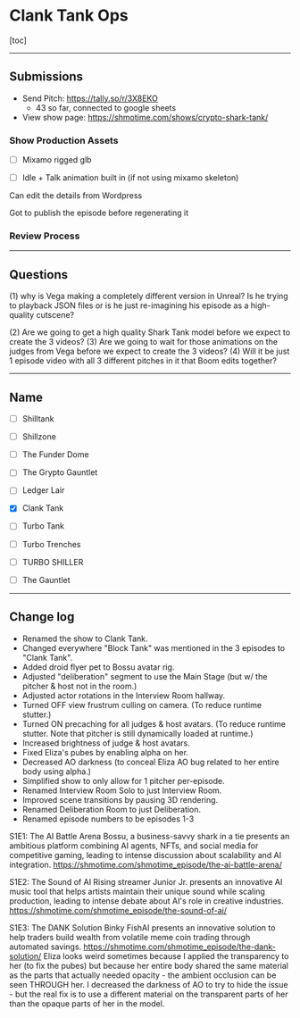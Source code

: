 # Clank Tank Ops

[toc]

---

## Submissions

- Send Pitch: https://tally.so/r/3X8EKO
  - 43 so far, connected to google sheets 
- View show page: https://shmotime.com/shows/crypto-shark-tank/

### Show Production Assets

- [ ] Mixamo rigged glb
- [ ] Idle + Talk animation built in (if not using mixamo skeleton)


Can edit the details from Wordpress

Got to publish the episode before regenerating it

### Review Process






---

## Questions

(1) why is Vega making a completely different version in Unreal? Is he trying to playback JSON files or is he just re-imagining his episode as a high-quality cutscene?


(2) Are we going to get a high quality Shark Tank model before we expect to create the 3 videos?
(3) Are we going to wait for those animations on the judges from Vega before we expect to create the 3 videos?
(4) Will it be just 1 episode video with all 3 different pitches in it that Boom edits together? 


---

## Name

- [ ] Shilltank
- [ ] Shillzone
- [ ] The Funder Dome
- [ ] The Grypto Gauntlet
- [ ] Ledger Lair
- [x] Clank Tank
- [ ] Turbo Tank
- [ ] Turbo Trenches
- [ ] TURBO SHILLER
- [ ] The Gauntlet



---

## Change log

- Renamed the show to Clank Tank.
- Changed everywhere "Block Tank" was mentioned in the 3 episodes to "Clank Tank".
- Added droid flyer pet to Bossu avatar rig.
- Adjusted "deliberation" segment to use the Main Stage (but w/ the pitcher & host not in the room.)
- Adjusted actor rotations in the Interview Room hallway.
- Turned OFF view frustrum culling on camera. (To reduce runtime stutter.)
- Turned ON precaching for all judges & host avatars. (To reduce runtime stutter. Note that pitcher is still dynamically loaded at runtime.)
- Increased brightness of judge & host avatars.
- Fixed Eliza's pubes by enabling alpha on her.
- Decreased AO darkness (to conceal Eliza AO bug related to her entire body using alpha.)
- Simplified show to only allow for 1 pitcher per-episode.
- Renamed Interview Room Solo to just Interview Room.
- Improved scene transitions by pausing 3D rendering.
- Renamed Deliberation Room to just Deliberation.
- Renamed episode numbers to be episodes 1-3

S1E1: The AI Battle Arena
Bossu, a business-savvy shark in a tie presents an ambitious platform combining AI agents, NFTs, and social media for competitive gaming, leading to intense discussion about scalability and AI integration.
https://shmotime.com/shmotime_episode/the-ai-battle-arena/

S1E2: The Sound of AI
Rising streamer Junior Jr. presents an innovative AI music tool that helps artists maintain their unique sound while scaling production, leading to intense debate about AI's role in creative industries.
https://shmotime.com/shmotime_episode/the-sound-of-ai/

S1E3: The DANK Solution
Binky FishAI presents an innovative solution to help traders build wealth from volatile meme coin trading through automated savings.
https://shmotime.com/shmotime_episode/the-dank-solution/
Eliza looks weird sometimes because I applied the transparency to her (to fix the pubes) but because her entire body shared the same material as the parts that actually needed opacity - the ambient occlusion can be seen THROUGH her. I decreased the darkness of AO to try to hide the issue - but the real fix is to use a different material on the transparent parts of her than the opaque parts of her in the model.
